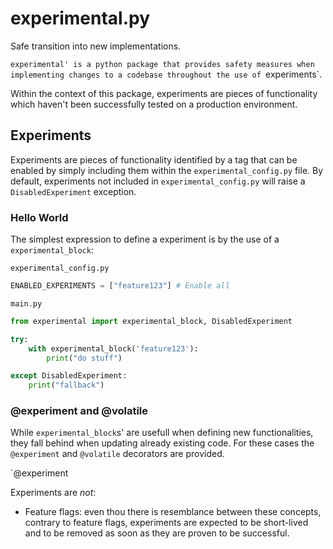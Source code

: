 # experimental.py

Safe transition into new implementations.

`experimental' is a python package that provides safety measures when implementing changes to a codebase throughout the use of `experiments`.

Within the context of this package, experiments are pieces of functionality which haven't been successfully tested on a production environment.

## Experiments
Experiments are pieces of functionality identified by a tag that can be enabled by simply including them within the `experimental_config.py` file. By default, experiments not included in `experimental_config.py` will raise a `DisabledExperiment` exception.

### Hello World
The simplest expression to define a experiment is by the use of a `experimental_block`:

`experimental_config.py`
```python
ENABLED_EXPERIMENTS = ["feature123"] # Enable all
````

`main.py`
```python
from experimental import experimental_block, DisabledExperiment

try:
    with experimental_block('feature123'):
        print("do stuff")

except DisabledExperiment:                                       
    print("fallback")
```

### @experiment and @volatile

While `experimental_block`s' are usefull when defining new functionalities, they fall behind when updating already existing code. For these cases the `@experiment` and `@volatile` decorators are provided.

`@experiment





Experiments are *not*:
- Feature flags: even thou there is resemblance between these concepts, contrary to feature flags, experiments are expected to be short-lived and to be removed as soon as they are proven to be successful.
